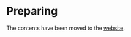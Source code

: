 # Preparing

The contents have been moved to the [website](https://yangshun.github.io/tech-interview-handbook/coding-round-overview).

<!-- TODO: Remove in future -->
